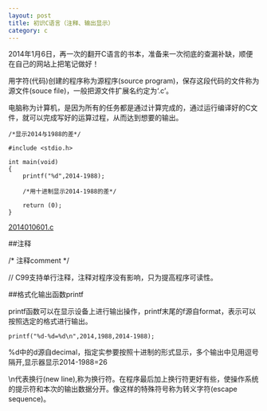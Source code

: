 ```yaml
---
layout: post
title: 初识C语言（注释、输出显示）
category: c
---
```


2014年1月6日，再一次的翻开C语言的书本，准备来一次彻底的查漏补缺，顺便在自己的网站上把笔记做好！

用字符(代码)创建的程序称为源程序(source program)，保存这段代码的文件称为源文件(souce file)，一般把源文件扩展名约定为‘.c’。

电脑称为计算机，是因为所有的任务都是通过计算完成的，通过运行编译好的C文件，就可以完成写好的运算过程，从而达到想要的输出。

    /*显示2014与1988的差*/
    
    #include <stdio.h>
    
    int main(void)
    {
        printf("%d",2014-1988);
        
        /*用十进制显示2014-1988的差*/
        
        return (0);
    }

[2014010601.c](http://oriyao.oss-cn-hangzhou.aliyuncs.com/website/C/201401/2014010601.c)

##注释

/* 注释comment */

// C99支持单行注释，注释对程序没有影响，只为提高程序可读性。

##格式化输出函数printf

printf函数可以在显示设备上进行输出操作，printf末尾的f源自format，表示可以按照选定的格式进行输出。

    printf("%d-%d=%d\n",2014,1988,2014-1988);

%d中的d源自decimal，指定实参要按照十进制的形式显示，多个输出中见用逗号隔开,显示器显示2014-1988=26

\n代表换行(new line),称为换行符。在程序最后加上换行符更好有些，使操作系统的提示符和本次的输出数据分开。像这样的特殊符号称为转义字符(escape sequence)。

